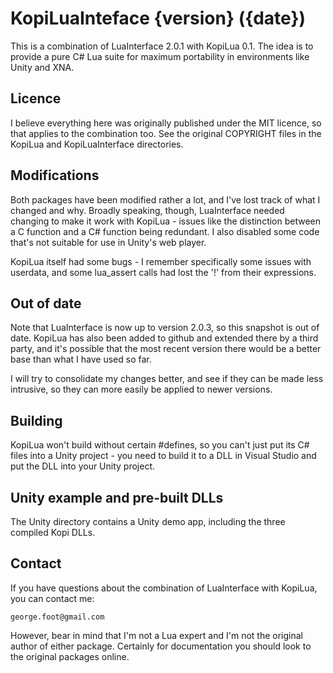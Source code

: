 KopiLuaInteface {version} ({date})
==================================


This is a combination of LuaInterface 2.0.1 with KopiLua 0.1.  The idea is
to provide a pure C# Lua suite for maximum portability in environments like
Unity and XNA.


Licence
-------

I believe everything here was originally published under the MIT licence, so
that applies to the combination too.  See the original COPYRIGHT files in
the KopiLua and KopiLuaInterface directories.


Modifications
-------------

Both packages have been modified rather a lot, and I've lost track of what I
changed and why.  Broadly speaking, though, LuaInterface needed changing to
make it work with KopiLua - issues like the distinction between a C function
and a C# function being redundant.  I also disabled some code that's not
suitable for use in Unity's web player.

KopiLua itself had some bugs - I remember specifically some issues with
userdata, and some lua_assert calls had lost the '!' from their expressions.


Out of date
-----------

Note that LuaInterface is now up to version 2.0.3, so this snapshot is out
of date.  KopiLua has also been added to github and extended there by a
third party, and it's possible that the most recent version there would be a
better base than what I have used so far.

I will try to consolidate my changes better, and see if they can be made
less intrusive, so they can more easily be applied to newer versions.


Building
--------

KopiLua won't build without certain #defines, so you can't just put its C#
files into a Unity project - you need to build it to a DLL in Visual Studio
and put the DLL into your Unity project.


Unity example and pre-built DLLs
--------------------------------

The Unity directory contains a Unity demo app, including the three compiled
Kopi DLLs.


Contact
-------

If you have questions about the combination of LuaInterface with KopiLua,
you can contact me:

    george.foot@gmail.com

However, bear in mind that I'm not a Lua expert and I'm not the original
author of either package.  Certainly for documentation you should look to
the original packages online.

